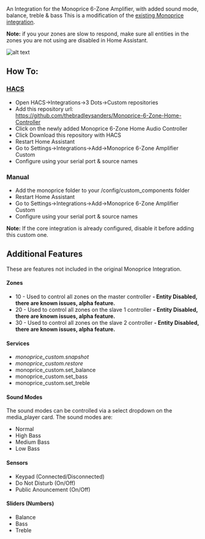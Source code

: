  An Integration for the Monoprice 6-Zone Amplifier, with added sound mode, balance, treble & bass
 This is a modification of the <a href="https://www.home-assistant.io/integrations/monoprice/">existing Monoprice integration</a>.
 
 <b>Note:</b> if you your zones are slow to respond, make sure all entities in the zones you are not using are disabled in Home Assistant.

 ![alt text](https://github.com/thebradleysanders/Monoprice-6-Zone-Home-Controller/blob/main/Screenshots/control-ui.png?raw=true)

## How To:
### <a href="https://github.com/hacs/integration">HACS</a>
* Open HACS->Integrations->3 Dots->Custom repositories
* Add this repository url: https://github.com/thebradleysanders/Monoprice-6-Zone-Home-Controller
* Click on the newly added Monoprice 6-Zone Home Audio Controller
* Click Download this repository with HACS
* Restart Home Assistant
* Go to Settings->Integrations->Add->Monoprice 6-Zone Amplifier Custom
* Configure using your serial port & source names

### Manual
* Add the monoprice folder to your /config/custom_components folder
* Restart Home Assistant
* Go to Settings->Integrations->Add->Monoprice 6-Zone Amplifier Custom
* Configure using your serial port & source names

<b>Note:</b> If the core integration is already configured, disable it before adding this custom one.


## Additional Features
These are features not included in the original Monoprice Integration.

 #### Zones
 * 10 - Used to control all zones on the master controller <b>- Entity Disabled, there are known issues, alpha feature.</b>
 * 20 - Used to control all zones on the slave 1 controller <b>- Entity Disabled, there are known issues, alpha feature.</b>
 * 30 - Used to control all zones on the slave 2 controller <b>- Entity Disabled, there are known issues, alpha feature.</b>

 #### Services
 * <i>monoprice_custom.snapshot</i> 
 * <i>monoprice_custom.restore</i>
 * monoprice_custom.set_balance
 * monoprice_custom.set_bass
 * monoprice_custom.set_treble

 #### Sound Modes
 The sound modes can be controlled via a select dropdown on the media_player card.
 The sound modes are:
 * Normal
 * High Bass
 * Medium Bass
 * Low Bass

  #### Sensors
  * Keypad (Connected/Disconnected)
  * Do Not Disturb (On/Off)
  * Public Anouncement (On/Off)
  
  #### Sliders (Numbers)
  * Balance
  * Bass
  * Treble

